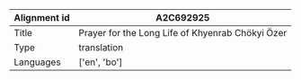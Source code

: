 |Alignment id | A2C692925
| --- | --- 
|Title | Prayer for the Long Life of Khyenrab Chökyi Özer 
|Type | translation
|Languages | ['en', 'bo']